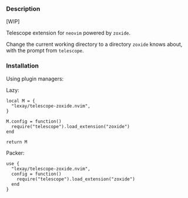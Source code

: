 ### Description

[WIP]

Telescope extension for `neovim` powered by `zoxide`.

Change the current working directory to a directory `zoxide` knows about, with the prompt from
`telescope`.

### Installation

Using plugin managers:

Lazy:
```
local M = {
  "lexay/telescope-zoxide.nvim",
}

M.config = function()
  require("telescope").load_extension("zoxide")
end

return M
```

Packer:
```
use {
  "lexay/telescope-zoxide.nvim",
  config = function()
    require("telescope").load_extension("zoxide")
  end
}
```
